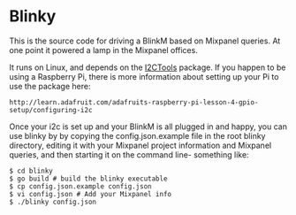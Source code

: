 Blinky
======

This is the source code for driving a BlinkM
based on Mixpanel queries. At one point it powered
a lamp in the Mixpanel offices.

It runs on Linux, and depends on the
[I2CTools](http://www.lm-sensors.org/wiki/I2CTools)
package. If you happen to be using a Raspberry Pi,
there is more information about setting up your
Pi to use the package here:

    http://learn.adafruit.com/adafruits-raspberry-pi-lesson-4-gpio-setup/configuring-i2c

Once your i2c is set up and your BlinkM is all
plugged in and happy, you can use blinky by
by copying the config.json.example file in the root
blinky directory, editing it with your Mixpanel project
information and Mixpanel queries, and then starting
it on the command line- something like:

    $ cd blinky
    $ go build # build the blinky executable
    $ cp config.json.example config.json
    $ vi config.json # Add your Mixpanel info
    $ ./blinky config.json
